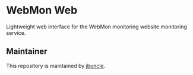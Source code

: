 # WebMon Web

Lightweight web interface for the WebMon monitoring website monitoring service.

## Maintainer

This repository is maintained by [jbuncle](https://www.jbuncle.co.uk).
